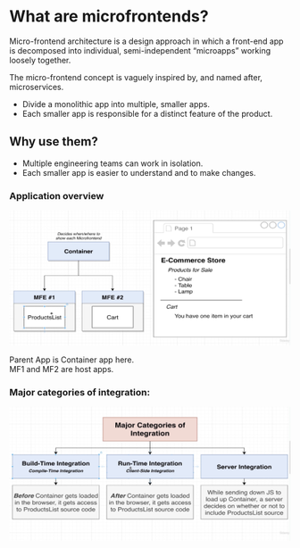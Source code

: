 # What are microfrontends?

Micro-frontend architecture is a design approach in which a front-end app is decomposed into individual, semi-independent “microapps” working loosely together.

The micro-frontend concept is vaguely inspired by, and named after, microservices.

- Divide a monolithic app into multiple, smaller apps.
- Each smaller app is responsible for a distinct feature of the product.

## Why use them?

- Multiple engineering teams can work in isolation.
- Each smaller app is easier to understand and to make changes.

### Application overview

![Application overview](./images/1-Application-Overview.png)

Parent App is Container app here.  
MF1 and MF2 are host apps.

### Major categories of integration:

![Categories of integration](./images/2-Categories-of-integration.png)
